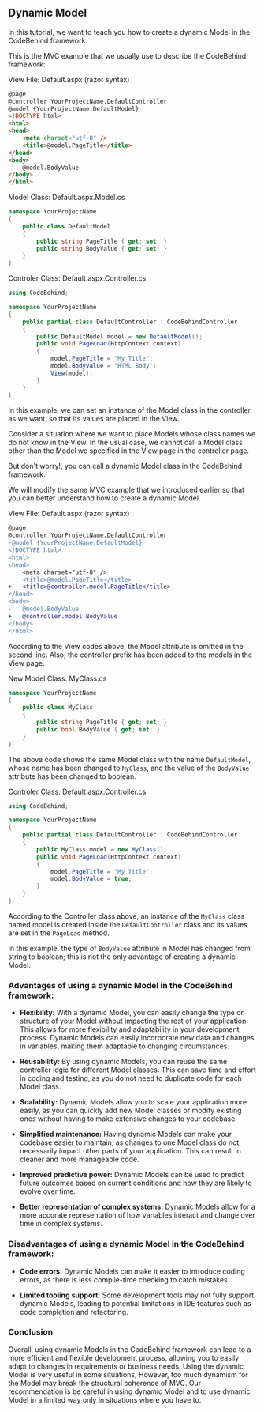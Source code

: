 ## Dynamic Model

In this tutorial, we want to teach you how to create a dynamic Model in the CodeBehind framework.

This is the MVC example that we usually use to describe the CodeBehind framework:

View File: Default.aspx (razor syntax)
```html
@page
@controller YourProjectName.DefaultController
@model {YourProjectName.DefaultModel}
<!DOCTYPE html>
<html>
<head>
    <meta charset="utf-8" />
    <title>@model.PageTitle</title>
</head>
<body>
    @model.BodyValue
</body>
</html>
```

Model Class: Default.aspx.Model.cs
```csharp
namespace YourProjectName
{
    public class DefaultModel
    {
        public string PageTitle { get; set; }
        public string BodyValue { get; set; }
    }
}
```

Controler Class: Default.aspx.Controller.cs
```csharp
using CodeBehind;

namespace YourProjectName
{
    public partial class DefaultController : CodeBehindController
    {
        public DefaultModel model = new DefaultModel();
        public void PageLoad(HttpContext context)
        {
            model.PageTitle = "My Title";
            model.BodyValue = "HTML Body";
            View(model);
        }
    }
}
```

In this example, we can set an instance of the Model class in the controller as we want, so that its values are placed in the View.

Consider a situation where we want to place Models whose class names we do not know in the View. In the usual case, we cannot call a Model class other than the Model we specified in the View page in the controller page.

But don't worry!, you can call a dynamic Model class in the CodeBehind framework.

We will modify the same MVC example that we introduced earlier so that you can better understand how to create a dynamic Model.

View File: Default.aspx (razor syntax)
```diff
@page
@controller YourProjectName.DefaultController
-@model {YourProjectName.DefaultModel}
<!DOCTYPE html>
<html>
<head>
    <meta charset="utf-8" />
-   <title>@model.PageTitle</title>
+   <title>@controller.model.PageTitle</title>
</head>
<body>
-   @model.BodyValue
+   @controller.model.BodyValue
</body>
</html>
```

According to the View codes above, the Model attribute is omitted in the second line. Also, the controller prefix has been added to the models in the View page.

New Model Class: MyClass.cs
```csharp
namespace YourProjectName
{
    public class MyClass
    {
        public string PageTitle { get; set; }
        public bool BodyValue { get; set; }
    }
}
```

The above code shows the same Model class with the name `DefaultModel`, whose name has been changed to `MyClass`, and the value of the `BodyValue` attribute has been changed to boolean.

Controler Class: Default.aspx.Controller.cs
```csharp
using CodeBehind;

namespace YourProjectName
{
    public partial class DefaultController : CodeBehindController
    {
        public MyClass model = new MyClass();
        public void PageLoad(HttpContext context)
        {
            model.PageTitle = "My Title";
            model.BodyValue = true;
        }
    }
}
```

According to the Controller class above, an instance of the `MyClass` class named model is created inside the `DefaultController` class and its values are set in the `PageLoad` method.

In this example, the type of `BodyValue` attribute in Model has changed from string to boolean; this is not the only advantage of creating a dynamic Model.

### Advantages of using a dynamic Model in the CodeBehind framework:

 - **Flexibility:** With a dynamic Model, you can easily change the type or structure of your Model without impacting the rest of your application. This allows for more flexibility and adaptability in your development process. Dynamic Models can easily incorporate new data and changes in variables, making them adaptable to changing circumstances.

 - **Reusability:** By using dynamic Models, you can reuse the same controller logic for different Model classes. This can save time and effort in coding and testing, as you do not need to duplicate code for each Model class.

 - **Scalability:** Dynamic Models allow you to scale your application more easily, as you can quickly add new Model classes or modify existing ones without having to make extensive changes to your codebase.

 - **Simplified maintenance:** Having dynamic Models can make your codebase easier to maintain, as changes to one Model class do not necessarily impact other parts of your application. This can result in cleaner and more manageable code.

 - **Improved predictive power:** Dynamic Models can be used to predict future outcomes based on current conditions and how they are likely to evolve over time.

 - **Better representation of complex systems:** Dynamic Models allow for a more accurate representation of how variables interact and change over time in complex systems.

### Disadvantages of using a dynamic Model in the CodeBehind framework:

 - **Code errors:** Dynamic Models can make it easier to introduce coding errors, as there is less compile-time checking to catch mistakes.

 - **Limited tooling support:** Some development tools may not fully support dynamic Models, leading to potential limitations in IDE features such as code completion and refactoring.

### Conclusion

Overall, using dynamic Models in the CodeBehind framework can lead to a more efficient and flexible development process, allowing you to easily adapt to changes in requirements or business needs. Using the dynamic Model is very useful in some situations, However, too much dynamism for the Model may break the structural coherence of MVC. Our recommendation is be careful in using dynamic Model and to use dynamic Model in a limited way only in situations where you have to.
